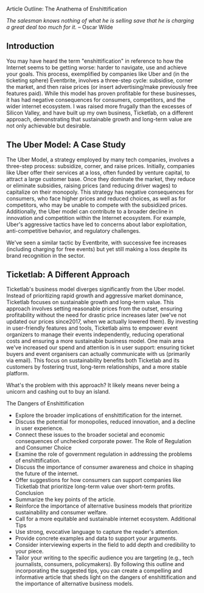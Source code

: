 Article Outline: The Anathema of Enshittification

*The salesman knows nothing of what he is selling save that he is charging a great deal too much for it.* – Oscar Wilde
## Introduction
You may have heard the term "enshittification" in reference to how the Internet seems to be getting worse: harder to navigate, use and achieve your goals. This process, exemplified by companies like Uber and (in the ticketing sphere) Eventbrite, involves a three-step cycle: subsidise, corner the market, and then raise prices (or insert advertising/make previously free features paid). While this model has proven profitable for these businesses, it has had negative consequences for consumers, competitors, and the wider internet ecosystem. I was raised more frugally than the excesses of Silicon Valley, and have built up my own business, Ticketlab, on a different approach, demonstrating that sustainable growth and long-term value are not only achievable but desirable.
 
## The Uber Model: A Case Study
The Uber Model, a strategy employed by many tech companies, involves a three-step process: subsidize, corner, and raise prices. Initially, companies like Uber offer their services at a loss, often funded by venture capital, to attract a large customer base. Once they dominate the market, they reduce or eliminate subsidies, raising prices (and reducing driver wages) to capitalize on their monopoly. This strategy has negative consequences for consumers, who face higher prices and reduced choices, as well as for competitors, who may be unable to compete with the subsidized prices. Additionally, the Uber model can contribute to a broader decline in innovation and competition within the Internet ecosystem. For example, Uber's aggressive tactics have led to concerns about labor exploitation, anti-competitive behavior, and regulatory challenges.

We've seen a similar tactic by Eventbrite, with successive fee increases (including charging for free events) but yet still making a loss despite its brand recognition in the sector.

## Ticketlab: A Different Approach
Ticketlab's business model diverges significantly from the Uber model. Instead of prioritizing rapid growth and aggressive market dominance, Ticketlab focuses on sustainable growth and long-term value. This approach involves setting reasonable prices from the outset, ensuring profitability without the need for drastic price increases later (we've not updated our prices since2017, when we actually lowered them). By investing in user-friendly features and tools, Ticketlab aims to empower event organizers to manage their events independently, reducing operational costs and ensuring a more sustainable business model. One main area we've increased our spend and attention is in user support: ensuring ticket buyers and event organisers can actually communicate with us (primarily via email). This focus on sustainability benefits both Ticketlab and its customers by fostering trust, long-term relationships, and a more stable platform.

What's the problem with this approach? It likely means never being a unicorn and cashing out to buy an island.

The Dangers of Enshittification
 * Explore the broader implications of enshittification for the internet.
 * Discuss the potential for monopolies, reduced innovation, and a decline in user experience.
 * Connect these issues to the broader societal and economic consequences of unchecked corporate power.
The Role of Regulation and Consumer Choice
 * Examine the role of government regulation in addressing the problems of enshittification.
 * Discuss the importance of consumer awareness and choice in shaping the future of the internet.
 * Offer suggestions for how consumers can support companies like Ticketlab that prioritize long-term value over short-term profits.
Conclusion
 * Summarize the key points of the article.
 * Reinforce the importance of alternative business models that prioritize sustainability and consumer welfare.
 * Call for a more equitable and sustainable internet ecosystem.
Additional Tips
 * Use strong, evocative language to capture the reader's attention.
 * Provide concrete examples and data to support your arguments.
 * Consider interviewing experts in the field to add depth and credibility to your piece.
 * Tailor your writing to the specific audience you are targeting (e.g., tech journalists, consumers, policymakers).
By following this outline and incorporating the suggested tips, you can create a compelling and informative article that sheds light on the dangers of enshittification and the importance of alternative business models.
